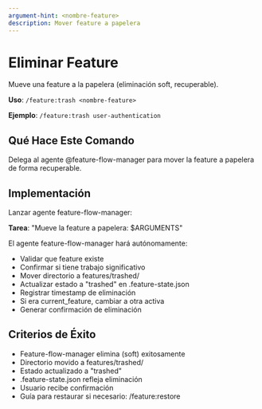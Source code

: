 ```yaml
---
argument-hint: <nombre-feature>
description: Mover feature a papelera
---
```


# Eliminar Feature

Mueve una feature a la papelera (eliminación soft, recuperable).

**Uso**: `/feature:trash <nombre-feature>`

**Ejemplo**: `/feature:trash user-authentication`

## Qué Hace Este Comando

Delega al agente @feature-flow-manager para mover la feature a papelera de forma recuperable.

## Implementación

Lanzar agente feature-flow-manager:

**Tarea**: "Mueve la feature a papelera: $ARGUMENTS"

El agente feature-flow-manager hará autónomamente:
- Validar que feature existe
- Confirmar si tiene trabajo significativo
- Mover directorio a features/trashed/
- Actualizar estado a "trashed" en .feature-state.json
- Registrar timestamp de eliminación
- Si era current_feature, cambiar a otra activa
- Generar confirmación de eliminación

## Criterios de Éxito

- Feature-flow-manager elimina (soft) exitosamente
- Directorio movido a features/trashed/
- Estado actualizado a "trashed"
- .feature-state.json refleja eliminación
- Usuario recibe confirmación
- Guía para restaurar si necesario: /feature:restore
